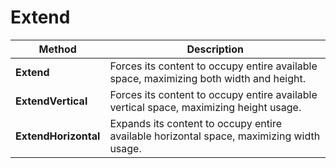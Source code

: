 # Extend

| Method               | Description                                                                              |
|----------------------|------------------------------------------------------------------------------------------|
| **Extend**           | Forces its content to occupy entire available space, maximizing both width and height.   |
| **ExtendVertical**   | Forces its content to occupy entire available vertical space, maximizing height usage.   |
| **ExtendHorizontal** | Expands its content to occupy entire available horizontal space, maximizing width usage. |
